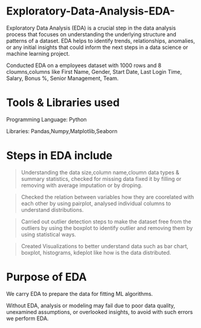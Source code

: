 # Exploratory-Data-Analysis-EDA-
Exploratory Data Analysis (EDA) is a crucial step in the data analysis process that focuses on understanding the underlying structure and patterns of a dataset. EDA helps to identify trends, relationships, anomalies, or any initial insights that could inform the next steps in a data science or machine learning project.

Conducted EDA on a employees dataset with 1000 rows and 8 cloumns,columns like First Name, Gender, Start Date, Last Login Time, Salary, Bonus %, Senior Management, Team.

# Tools & Libraries used
Programming Language: Python

Libraries: Pandas,Numpy,Matplotlib,Seaborn

# Steps in EDA include
> Understanding the data size,column name,cloumn data types & summary statistics, checked for missing data fixed it by filling or removing with average imputation or by droping.

> Checked the relation between variables how they are coorelated with each other by using pairplot, analysed individual columns to understand distributions.

> Carried out outlier detection steps to make the dataset free from the outliers by using the boxplot to identify outlier and removing them by using statistical ways.

> Created Visualizations to better understand data such as bar chart, boxplot, histograms, kdeplot like how is the data distributed.

# Purpose of EDA
We carry EDA to prepare the data for fitting ML algorithms.

Without EDA, analysis or modeling may fail due to poor data quality, unexamined assumptions, or overlooked insights, to avoid with such errors we perform EDA.
